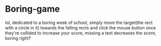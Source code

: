 # Boring-game
lol, dedicated to a boring week of school, simply move the target(the rect with a circle in it) towards the falling rects and click the mouse button once they're collided to increase your score, missing a text decreases the score, boring right? 
